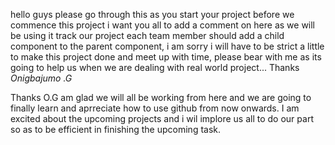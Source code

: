 hello guys please go through this as you start your project
before we commence this project i want you all to add a comment on here as we will be using it track our project
each team member should add a child component to the parent component, i am sorry i will have to be strict a little to make this project done and meet up with time, please bear with me as its going to help us when we are dealing with real world project...
Thanks _Onigbajumo .G_

Thanks O.G am glad we will all be working from here and we are going to finally learn and aprreciate how to use github from now onwards. I am excited about the upcoming projects and i wil implore us all to do our part so as to be efficient in finishing the upcoming task. 

